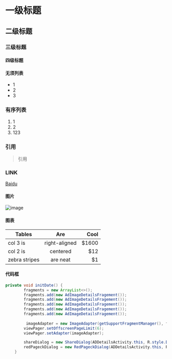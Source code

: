 # 一级标题

## 二级标题

### 三级标题

#### 四级标题

#### 无须列表
* 1
* 2
* 3

### 有序列表
1. 1
2. 2
3. 123

### 引用
> 引用

### LINK
[Baidu](http://www.baidu.com)

#### 图片
![image](http://img.mp.itc.cn/upload/20160824/bb611c725f6c4ba9ba5aa214efe571b7_th.jpg)

#### 图表
| Tables        | Are           | Cool  |
| ------------- |:-------------:| -----:|
| col 3 is      | right-aligned | $1600 |
| col 2 is      | centered      |   $12 |
| zebra stripes | are neat      |    $1 |

#### 代码框

```java
private void initDate() {
        fragments = new ArrayList<>();
        fragments.add(new AdImageDetailsFragement());
        fragments.add(new AdImageDetailsFragement());
        fragments.add(new AdImageDetailsFragement());
        fragments.add(new AdImageDetailsFragement());
        fragments.add(new AdImageDetailsFragement());
        
    	 imageAdapter = new ImageAdapter(getSupportFragmentManager(), fragments);
        viewPager.setOffscreenPageLimit(6);
        viewPager.setAdapter(imageAdapter);

        shareDialog = new ShareDialog(ADDetailsActivity.this, R.style.Dialog);
        redPageckDialog = new RedPageckDialog(ADDetailsActivity.this, R.style.Dialog);
    }
```
    
   
    
    






